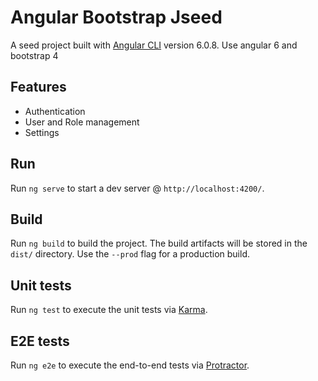 # Angular Bootstrap Jseed

A seed project built with [Angular CLI](https://github.com/angular/angular-cli) version 6.0.8. Use angular 6 and bootstrap 4

## Features
- Authentication
- User and Role management
- Settings

## Run

Run `ng serve` to start a dev server @ `http://localhost:4200/`.

## Build

Run `ng build` to build the project. The build artifacts will be stored in the `dist/` directory. Use the `--prod` flag for a production build.

## Unit tests

Run `ng test` to execute the unit tests via [Karma](https://karma-runner.github.io).

## E2E tests

Run `ng e2e` to execute the end-to-end tests via [Protractor](http://www.protractortest.org/).
